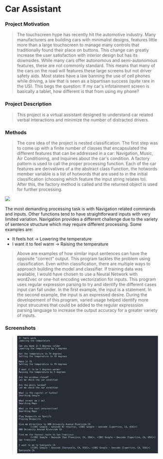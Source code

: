 # Car Assistant

### Project Motivation
> The touchscreen hype has recently hit the automotive industry. Many manufacturers are building cars with minimalist designs, features little more than a large touchscreen to manage many controls that traditionally found their place on buttons. This change can greatly increase the user satisfaction with interior design but has its downsides. While many cars offer autonomous and semi-autonomous features, these are not commonly standard. This means that many of the cars on the road will features these large screens but not driver safety aids. Most states have a law banning the use of cell phones while driving, a law that is seen as a bipartisan success (quite rare in the US). This begs the question: If my car's infotainment screen is basically a tablet, how different is that from using my phone? 
### Project Description
> This project is a virtual assistant designed to understand car related verbal interactions and minimize the number of distracted drivers. 
### Methods
> The core idea of the project is nested classification. The first step was to come up with a finite number of classes that encapsulated the different features that can be addressed in a car: Navigation, Music, Air Conditioning, and Inquiries about the car's condition. A factory pattern is used to call the proper processing function. 
Each of the car features are derivatives of a the abstract class Function, the hotwords member variable is a list of hotwords that are used to in the initial classification (choosing which feature the input string relates to). After this, the factory method is called and the returned object is used for further processing. 
 <img src = https://github.com/cs100/final-project-svole001-jhan136-pund001/blob/master/screenshots/userTaste%20photo.png width="450"/>

The most demanding processing task is with Navigation related commands and inputs. Other functions tend to have straightforward inputs with very limited variation. Navigation provides a different challenge due to the variety of sentence structure which may require different processing. Some examples are:
* It feels hot -> Lowering the temperature
* I want it to feel warm -> Raising the temperature
> Above are examples of how similar input sentences can have the opposite "correct" output. This program tackles the problem using classification. Even within classification, there are multiple ways to approach building the model and classifier. If training data was available, I would have chosen to use a Neural Network with word2vec or one-hot encoding vectorization for inputs. This program uses regular expression parsing to try and identify the different cases input can fall under. In the first example, the input is a statement. In the second example, the input is an expressed desire. During the developement of this program, varied usage helped identify more input strucutres that could be added to the regular expresssion parsing language to increase the output accuracy for a greater variety of inputs. 
### Screenshots
 > ![Sample input/output](https://github.com/piyushmundhra/carAssistant/blob/main/Screen%20Shot%202021-05-31%20at%207.18.57%20AM.png)
